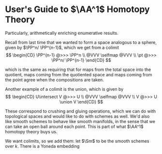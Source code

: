 # User's Guide to $\AA^1$ Homotopy Theory
Particularly, arithmetically enriching enumerative results.

Recall from last time that we wanted to form a space analogous to a sphere, given by $\PP^n/ \PP^{n-1}$, which we get from a colimit
$$
\begin{CD}
  \PP^{n-1} @>>> \PP^n \\
  @VVV \selfmap @VVV \\
  \pt @>>> \PP^n/ \PP^{n-1}
\end{CD}
$$

which is the same as requiring that for maps from the total space into the quotient, maps coming from the quotiented space and maps coming from the point agree when the compositions are taken.

Another example of a colimit is the union, which is given by
$$
\begin{CD}
  U\intersect V @>>> U \\
  @VVV \selfmap @VVV \\
  V @>>> U \union V
\end{CD}
$$

These correspond to crushing and gluing operations, which we can do with topological spaces and would like to do with schemes as well. We'd also like smooth schemes to behave like smooth manifolds, in the sense that we can take an open ball around each point. This is part of what $\AA^1$ homotopy theory buys us.

We want colimits, so we add them: let $\Sm$ to be the smooth schemes over $k$. There is a Yoneda embedding